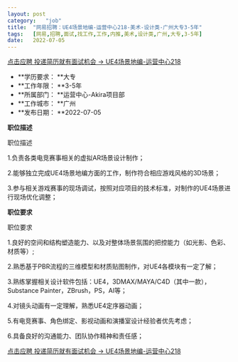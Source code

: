 ```yaml
---
layout:	post
category:	"job"
title:	"网易招聘：UE4场景地编-运营中心218-美术-设计类-广州大专3-5年"
tags:	[网易,招聘,面试,找工作,工作,内推,美术,设计类,广州,大专,3-5年]
date:	2022-07-05
---
```


[点击应聘 投递简历就有面试机会 ->  UE4场景地编-运营中心218](http://mobile.bole.netease.com/bole/boleDetail?id=40514&employeeId=346f03c3cda5f04c&key=all)



- **学历要求： **大专
- **工作年限： **3-5年
- **所属部门： **运营中心-Akira项目部
- **工作城市： **广州
- **发布日期： **2022-07-05



**职位描述**

职位描述

1.负责各类电竞赛事相关的虚拟AR场景设计制作；

2.能够独立完成UE4场景地编方面的工作，制作符合相应游戏风格的3D场景；

3.参与相关游戏赛事的现场调试，按照对应项目的技术标准，对制作的UE4场景进行现场优化调整；





**职位要求**

职位要求

1.良好的空间和结构塑造能力、以及对整体场景氛围的把控能力（如光影、色彩、材质等）;

2.熟悉基于PBR流程的三维模型和材质贴图制作，对UE4各模块有一定了解；

3.熟练掌握相关设计软件包括：UE4，3DMAX/MAYA/C4D（其中一款），Substance Painter，ZBrush，PS，AI等；

4.对镜头动画有一定理解，熟悉UE4定序器动画；

5.有电竞赛事、角色绑定、影视动画和演播室设计经验者优先考虑；

6.具备良好的沟通能力、团队协作精神和责任感；



[点击应聘 投递简历就有面试机会 ->  UE4场景地编-运营中心218](http://mobile.bole.netease.com/bole/boleDetail?id=40514&employeeId=346f03c3cda5f04c&key=all)